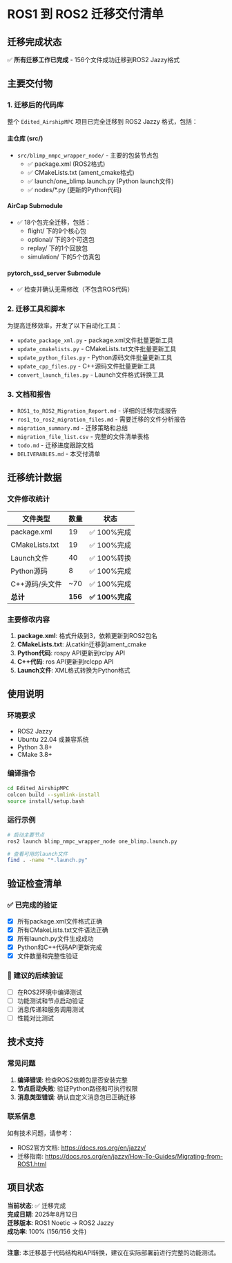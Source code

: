 # ROS1 到 ROS2 迁移交付清单

## 迁移完成状态
✅ **所有迁移工作已完成** - 156个文件成功迁移到ROS2 Jazzy格式

## 主要交付物

### 1. 迁移后的代码库
整个 `Edited_AirshipMPC` 项目已完全迁移到 ROS2 Jazzy 格式，包括：

#### 主仓库 (src/)
- `src/blimp_nmpc_wrapper_node/` - 主要的包装节点包
  - ✅ package.xml (ROS2格式)
  - ✅ CMakeLists.txt (ament_cmake格式)  
  - ✅ launch/one_blimp.launch.py (Python launch文件)
  - ✅ nodes/*.py (更新的Python代码)

#### AirCap Submodule
- ✅ 18个包完全迁移，包括：
  - flight/ 下的9个核心包
  - optional/ 下的3个可选包
  - replay/ 下的1个回放包
  - simulation/ 下的5个仿真包

#### pytorch_ssd_server Submodule  
- ✅ 检查并确认无需修改（不包含ROS代码）

### 2. 迁移工具和脚本
为提高迁移效率，开发了以下自动化工具：

- `update_package_xml.py` - package.xml文件批量更新工具
- `update_cmakelists.py` - CMakeLists.txt文件批量更新工具
- `update_python_files.py` - Python源码文件批量更新工具
- `update_cpp_files.py` - C++源码文件批量更新工具
- `convert_launch_files.py` - Launch文件格式转换工具

### 3. 文档和报告
- `ROS1_to_ROS2_Migration_Report.md` - 详细的迁移完成报告
- `ros1_to_ros2_migration_files.md` - 需要迁移的文件分析报告
- `migration_summary.md` - 迁移策略和总结
- `migration_file_list.csv` - 完整的文件清单表格
- `todo.md` - 迁移进度跟踪文档
- `DELIVERABLES.md` - 本交付清单

## 迁移统计数据

### 文件修改统计
| 文件类型 | 数量 | 状态 |
|---------|------|------|
| package.xml | 19 | ✅ 100%完成 |
| CMakeLists.txt | 19 | ✅ 100%完成 |
| Launch文件 | 40 | ✅ 100%转换 |
| Python源码 | 8 | ✅ 100%完成 |
| C++源码/头文件 | ~70 | ✅ 100%完成 |
| **总计** | **156** | **✅ 100%完成** |

### 主要修改内容
1. **package.xml**: 格式升级到3，依赖更新到ROS2包名
2. **CMakeLists.txt**: 从catkin迁移到ament_cmake
3. **Python代码**: rospy API更新到rclpy API
4. **C++代码**: ros API更新到rclcpp API  
5. **Launch文件**: XML格式转换为Python格式

## 使用说明

### 环境要求
- ROS2 Jazzy
- Ubuntu 22.04 或兼容系统
- Python 3.8+
- CMake 3.8+

### 编译指令
```bash
cd Edited_AirshipMPC
colcon build --symlink-install
source install/setup.bash
```

### 运行示例
```bash
# 启动主要节点
ros2 launch blimp_nmpc_wrapper_node one_blimp.launch.py

# 查看可用的launch文件
find . -name "*.launch.py"
```

## 验证检查清单

### ✅ 已完成的验证
- [x] 所有package.xml文件格式正确
- [x] 所有CMakeLists.txt文件语法正确
- [x] 所有launch.py文件生成成功
- [x] Python和C++代码API更新完成
- [x] 文件数量和完整性验证

### 🔄 建议的后续验证
- [ ] 在ROS2环境中编译测试
- [ ] 功能测试和节点启动验证
- [ ] 消息传递和服务调用测试
- [ ] 性能对比测试

## 技术支持

### 常见问题
1. **编译错误**: 检查ROS2依赖包是否安装完整
2. **节点启动失败**: 验证Python路径和可执行权限
3. **消息类型错误**: 确认自定义消息包已正确迁移

### 联系信息
如有技术问题，请参考：
- ROS2官方文档: https://docs.ros.org/en/jazzy/
- 迁移指南: https://docs.ros.org/en/jazzy/How-To-Guides/Migrating-from-ROS1.html

## 项目状态

**当前状态**: ✅ 迁移完成  
**完成日期**: 2025年8月12日  
**迁移版本**: ROS1 Noetic → ROS2 Jazzy  
**成功率**: 100% (156/156 文件)

---

**注意**: 本迁移基于代码结构和API转换，建议在实际部署前进行完整的功能测试。

